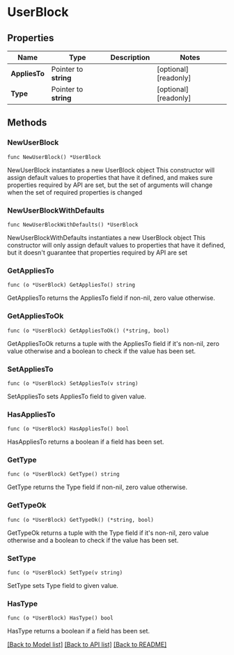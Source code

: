 # UserBlock

## Properties

Name | Type | Description | Notes
------------ | ------------- | ------------- | -------------
**AppliesTo** | Pointer to **string** |  | [optional] [readonly] 
**Type** | Pointer to **string** |  | [optional] [readonly] 

## Methods

### NewUserBlock

`func NewUserBlock() *UserBlock`

NewUserBlock instantiates a new UserBlock object
This constructor will assign default values to properties that have it defined,
and makes sure properties required by API are set, but the set of arguments
will change when the set of required properties is changed

### NewUserBlockWithDefaults

`func NewUserBlockWithDefaults() *UserBlock`

NewUserBlockWithDefaults instantiates a new UserBlock object
This constructor will only assign default values to properties that have it defined,
but it doesn't guarantee that properties required by API are set

### GetAppliesTo

`func (o *UserBlock) GetAppliesTo() string`

GetAppliesTo returns the AppliesTo field if non-nil, zero value otherwise.

### GetAppliesToOk

`func (o *UserBlock) GetAppliesToOk() (*string, bool)`

GetAppliesToOk returns a tuple with the AppliesTo field if it's non-nil, zero value otherwise
and a boolean to check if the value has been set.

### SetAppliesTo

`func (o *UserBlock) SetAppliesTo(v string)`

SetAppliesTo sets AppliesTo field to given value.

### HasAppliesTo

`func (o *UserBlock) HasAppliesTo() bool`

HasAppliesTo returns a boolean if a field has been set.

### GetType

`func (o *UserBlock) GetType() string`

GetType returns the Type field if non-nil, zero value otherwise.

### GetTypeOk

`func (o *UserBlock) GetTypeOk() (*string, bool)`

GetTypeOk returns a tuple with the Type field if it's non-nil, zero value otherwise
and a boolean to check if the value has been set.

### SetType

`func (o *UserBlock) SetType(v string)`

SetType sets Type field to given value.

### HasType

`func (o *UserBlock) HasType() bool`

HasType returns a boolean if a field has been set.


[[Back to Model list]](../README.md#documentation-for-models) [[Back to API list]](../README.md#documentation-for-api-endpoints) [[Back to README]](../README.md)


